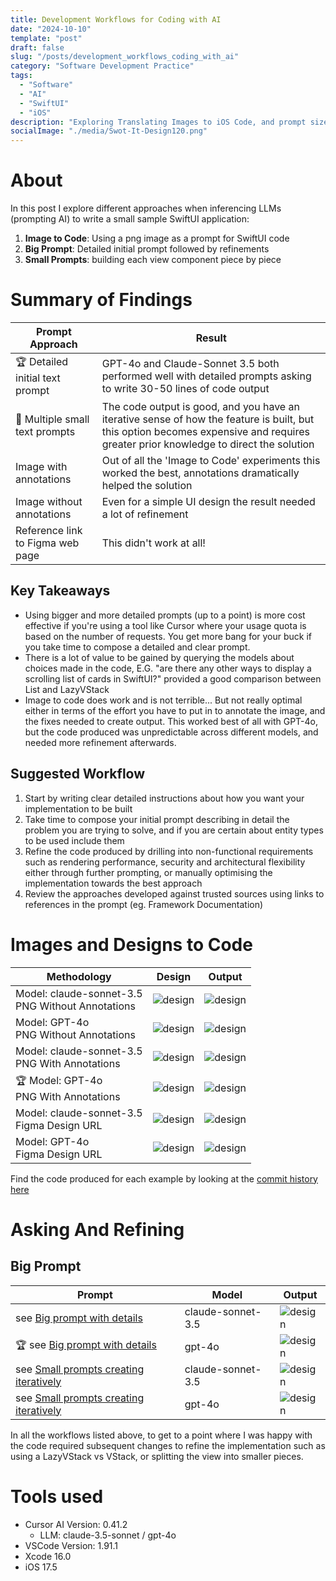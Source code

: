```yaml
---
title: Development Workflows for Coding with AI
date: "2024-10-10"
template: "post"
draft: false
slug: "/posts/development_workflows_coding_with_ai"
category: "Software Development Practice"
tags:
  - "Software"
  - "AI"
  - "SwiftUI"
  - "iOS"
description: "Exploring Translating Images to iOS Code, and prompt size considerations"
socialImage: "./media/Swot-It-Design120.png"
---
```


# About

In this post I explore different approaches when inferencing LLMs (prompting AI) to write a small sample SwiftUI application: 
1. **Image to Code**: Using a png image as a prompt for SwiftUI code
2. **Big Prompt**: Detailed initial prompt followed by refinements
3. **Small Prompts**: building each view component piece by piece

# Summary of Findings

| Prompt Approach                  | Result                                                                                                                                                       |
| -------------------------------- | ------------------------------------------------------------------------------------------------------------------------------------------------------------ |
| 🏆 Detailed initial text prompt       | GPT-4o and Claude-Sonnet 3.5 both performed well with detailed prompts asking to write 30-50 lines of code output                                            |
| 💸 Multiple small text prompts           | The code output is good, and you have an iterative sense of how the feature is built, but this option becomes expensive and requires greater prior knowledge to direct the solution |
| Image with annotations           | Out of all the 'Image to Code' experiments this worked the best, annotations dramatically helped the solution                                               |
| Image without annotations        | Even for a simple UI design the result needed a lot of refinement                                                                                            |
| Reference link to Figma web page | This didn't work at all!                                                                                                                                      |

## Key Takeaways

* Using bigger and more detailed prompts (up to a point) is more cost effective if you're using a tool like Cursor where your usage quota is based on the number of requests. You get more bang for your buck if you take time to compose a detailed and clear prompt.
* There is a lot of value to be gained by querying the models about choices made in the code, E.G. "are there any other ways to display a scrolling list of cards in SwiftUI?" provided a good comparison between List and LazyVStack 
* Image to code does work and is not terrible... But not really optimal either in terms of the effort you have to put in to annotate the image, and the fixes needed to create output. This worked best of all with GPT-4o, but the code produced was unpredictable across different models, and needed more refinement afterwards.

## Suggested Workflow

1. Start by writing clear detailed instructions about how you want your implementation to be built 
2. Take time to compose your initial prompt describing in detail the problem you are trying to solve, and if you are certain about entity types to be used include them
3. Refine the code produced by drilling into non-functional requirements such as rendering performance, security and architectural flexibility either through further prompting, or manually optimising the implementation towards the best approach
3. Review the approaches developed against trusted sources using links to references in the prompt (eg. Framework Documentation)

# Images and Designs to Code

| Methodology                                         | Design                     | Output                     |
| --------------------------------------------------- | -------------------------- | -------------------------- |
| Model: claude-sonnet-3.5<br>PNG Without Annotations | ![design](./media/Swot_it_design_no_annotations.png) | ![design](./media/BareDesign_Claude-Sonnet-3_5.png) |
| Model: GPT-4o<br>PNG Without Annotations            | ![design](./media/Swot_it_design_no_annotations.png) | ![design](./media/BareDesign_GPT_4o.png) |
| Model: claude-sonnet-3.5<br>PNG With Annotations    | ![design](./media/Swot_it_design_with_annotations.png) | ![design](./media/AnnotatedDesign_Claude-Sonnet-3_5.png) |
| 🏆 Model: GPT-4o<br>PNG With Annotations               | ![design](./media/Swot_it_design_with_annotations.png) | ![design](./media/AnnotatedDesign_GPT_4o.png) |
| Model: claude-sonnet-3.5<br>Figma Design URL        | ![design](./media/Swot_it_design_figma.png) | ![design](./media/FigmaLink_GPT-4o.png) |
| Model: GPT-4o<br>Figma Design URL                   | ![design](./media/Swot_it_design_figma.png) | ![design](./media/FigmaLink_claude_Sonnet-3_5.png) |

Find the code produced for each example by looking at the [commit history here](https://github.com/MBaldo83/swot.it/tree/main/AI-Workflows-Testing/Swot-It-Image-To-SwiftUI)

# Asking And Refining

## Big Prompt

| Prompt                                 | Model             | Output                     |
| -------------------------------------- | ----------------- | -------------------------- |
| see [Big prompt with details](https://github.com/MBaldo83/swot.it/tree/main/AI-Workflows-Testing/Swot-It-Asking-And-Refining)            | claude-sonnet-3.5 | ![design](./media/Long_Text_Prompt_Claude_Sonnet-3_5.png) |
| 🏆 see [Big prompt with details](https://github.com/MBaldo83/swot.it/tree/main/AI-Workflows-Testing/Swot-It-Asking-And-Refining)            | gpt-4o            | ![design](./media/Long_Text_Prompt_GPT_4o.png) |
| see [Small prompts creating iteratively](https://github.com/MBaldo83/swot.it/tree/main/AI-Workflows-Testing/Swot-It-Asking-And-Refining) | claude-sonnet-3.5 | ![design](./media/Long_Text_Prompt_Claude_Sonnet-3_5.png) |
| see [Small prompts creating iteratively](https://github.com/MBaldo83/swot.it/tree/main/AI-Workflows-Testing/Swot-It-Asking-And-Refining) | gpt-4o            | ![design](./media/Iterative_prompts_GPT_4o.png) |

In all the workflows listed above, to get to a point where I was happy with the code required subsequent changes to refine the implementation such as using a LazyVStack vs VStack, or splitting the view into smaller pieces.

# Tools used

* Cursor AI Version: 0.41.2
  * LLM: claude-3.5-sonnet / gpt-4o
* VSCode Version: 1.91.1
* Xcode 16.0
* iOS 17.5
